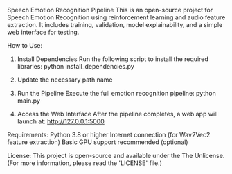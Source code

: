 Speech Emotion Recognition Pipeline
This is an open-source project for Speech Emotion Recognition using reinforcement learning and audio feature extraction. It includes training, validation, model explainability, and a simple web interface for testing.

How to Use:
1. Install Dependencies
Run the following script to install the required libraries:
python install_dependencies.py

2. Update the necessary path name 

3. Run the Pipeline
Execute the full emotion recognition pipeline:
python main.py

4. Access the Web Interface
After the pipeline completes, a web app will launch at:
http://127.0.0.1:5000

Requirements:
Python 3.8 or higher
Internet connection (for Wav2Vec2 feature extraction)
Basic GPU support recommended (optional)

License:
This project is open-source and available under the The Unlicense. (For more information, please read the 'LICENSE' file.)
